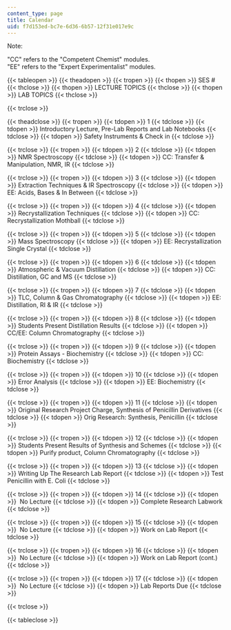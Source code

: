 ```yaml
---
content_type: page
title: Calendar
uid: f7d153ed-bc7e-6d36-6b57-12f31e017e9c
---
```


Note:

"CC" refers to the "Competent Chemist" modules.  
"EE" refers to the "Expert Experimentalist" modules.

{{< tableopen >}}
{{< theadopen >}}
{{< tropen >}}
{{< thopen >}}
SES #
{{< thclose >}}
{{< thopen >}}
LECTURE TOPICS
{{< thclose >}}
{{< thopen >}}
LAB TOPICS
{{< thclose >}}

{{< trclose >}}

{{< theadclose >}}
{{< tropen >}}
{{< tdopen >}}
1
{{< tdclose >}}
{{< tdopen >}}
Introductory Lecture, Pre-Lab Reports and Lab Notebooks
{{< tdclose >}}
{{< tdopen >}}
Safety Instruments & Check in
{{< tdclose >}}

{{< trclose >}}
{{< tropen >}}
{{< tdopen >}}
2
{{< tdclose >}}
{{< tdopen >}}
NMR Spectroscopy
{{< tdclose >}}
{{< tdopen >}}
CC: Transfer & Manipulation, NMR, IR
{{< tdclose >}}

{{< trclose >}}
{{< tropen >}}
{{< tdopen >}}
3
{{< tdclose >}}
{{< tdopen >}}
Extraction Techniques & IR Spectroscopy
{{< tdclose >}}
{{< tdopen >}}
EE: Acids, Bases & In Between
{{< tdclose >}}

{{< trclose >}}
{{< tropen >}}
{{< tdopen >}}
4
{{< tdclose >}}
{{< tdopen >}}
Recrystallization Techniques
{{< tdclose >}}
{{< tdopen >}}
CC: Recrystallization Mothball
{{< tdclose >}}

{{< trclose >}}
{{< tropen >}}
{{< tdopen >}}
5
{{< tdclose >}}
{{< tdopen >}}
Mass Spectroscopy
{{< tdclose >}}
{{< tdopen >}}
EE: Recrystallization Single Crystal
{{< tdclose >}}

{{< trclose >}}
{{< tropen >}}
{{< tdopen >}}
6
{{< tdclose >}}
{{< tdopen >}}
Atmospheric & Vacuum Distillation
{{< tdclose >}}
{{< tdopen >}}
CC: Distillation, GC and MS
{{< tdclose >}}

{{< trclose >}}
{{< tropen >}}
{{< tdopen >}}
7
{{< tdclose >}}
{{< tdopen >}}
TLC, Column & Gas Chromatography
{{< tdclose >}}
{{< tdopen >}}
EE: Distillation, RI & IR
{{< tdclose >}}

{{< trclose >}}
{{< tropen >}}
{{< tdopen >}}
8
{{< tdclose >}}
{{< tdopen >}}
Students Present Distillation Results
{{< tdclose >}}
{{< tdopen >}}
CC/EE: Column Chromatography
{{< tdclose >}}

{{< trclose >}}
{{< tropen >}}
{{< tdopen >}}
9
{{< tdclose >}}
{{< tdopen >}}
Protein Assays - Biochemistry
{{< tdclose >}}
{{< tdopen >}}
CC: Biochemistry
{{< tdclose >}}

{{< trclose >}}
{{< tropen >}}
{{< tdopen >}}
10
{{< tdclose >}}
{{< tdopen >}}
Error Analysis
{{< tdclose >}}
{{< tdopen >}}
EE: Biochemistry
{{< tdclose >}}

{{< trclose >}}
{{< tropen >}}
{{< tdopen >}}
11
{{< tdclose >}}
{{< tdopen >}}
Original Research Project Charge, Synthesis of Penicillin Derivatives
{{< tdclose >}}
{{< tdopen >}}
Orig Research: Synthesis, Penicillin
{{< tdclose >}}

{{< trclose >}}
{{< tropen >}}
{{< tdopen >}}
12
{{< tdclose >}}
{{< tdopen >}}
Students Present Results of Synthesis and Schemes
{{< tdclose >}}
{{< tdopen >}}
Purify product, Column Chromatography
{{< tdclose >}}

{{< trclose >}}
{{< tropen >}}
{{< tdopen >}}
13
{{< tdclose >}}
{{< tdopen >}}
Writing Up The Research Lab Report
{{< tdclose >}}
{{< tdopen >}}
Test Penicillin with E. Coli
{{< tdclose >}}

{{< trclose >}}
{{< tropen >}}
{{< tdopen >}}
14
{{< tdclose >}}
{{< tdopen >}}
 No Lecture
{{< tdclose >}}
{{< tdopen >}}
Complete Research Labwork
{{< tdclose >}}

{{< trclose >}}
{{< tropen >}}
{{< tdopen >}}
15
{{< tdclose >}}
{{< tdopen >}}
 No Lecture
{{< tdclose >}}
{{< tdopen >}}
Work on Lab Report
{{< tdclose >}}

{{< trclose >}}
{{< tropen >}}
{{< tdopen >}}
16
{{< tdclose >}}
{{< tdopen >}}
 No Lecture
{{< tdclose >}}
{{< tdopen >}}
Work on Lab Report (cont.)
{{< tdclose >}}

{{< trclose >}}
{{< tropen >}}
{{< tdopen >}}
17
{{< tdclose >}}
{{< tdopen >}}
 No Lecture
{{< tdclose >}}
{{< tdopen >}}
Lab Reports Due
{{< tdclose >}}

{{< trclose >}}

{{< tableclose >}}